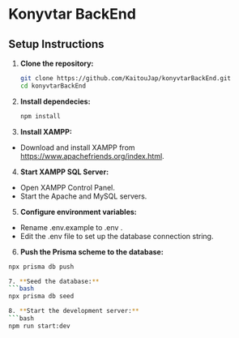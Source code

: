 # Konyvtar BackEnd

## Setup Instructions

1. **Clone the repository:**
   ```bash
   git clone https://github.com/KaitouJap/konyvtarBackEnd.git
   cd konyvtarBackEnd

2. **Install dependecies:**
   ```bash
   npm install

3. **Install XAMPP:**
  - Download and install XAMPP from https://www.apachefriends.org/index.html.

4. **Start XAMPP SQL Server:**
  - Open XAMPP Control Panel.
  - Start the Apache and MySQL servers.

5. **Configure environment variables:**
  - Rename .env.example to .env .
  - Edit the .env file to set up the database connection string.

6. **Push the Prisma scheme to the database:**
  ```bash
  npx prisma db push

7. **Seed the database:**
  ```bash
  npx prisma db seed

8. **Start the development server:**
  ```bash
  npm run start:dev